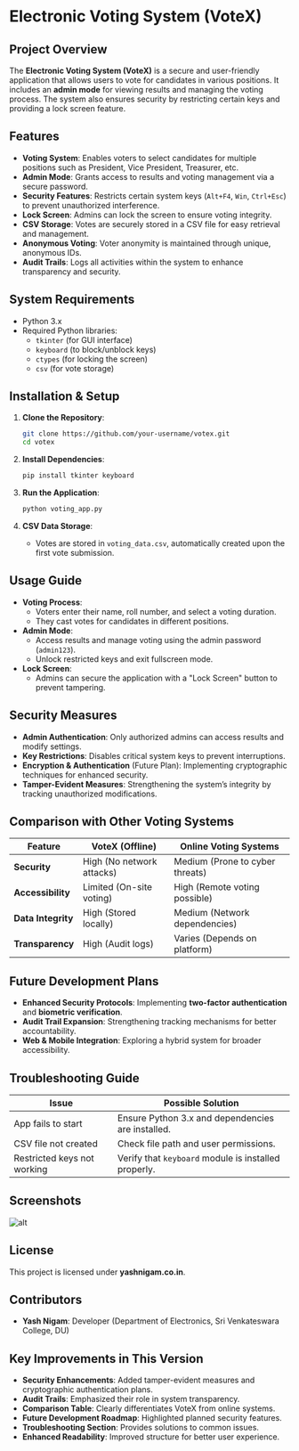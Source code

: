 # **Electronic Voting System (VoteX)**

## **Project Overview**

The **Electronic Voting System (VoteX)** is a secure and user-friendly application that allows users to vote for candidates in various positions. It includes an **admin mode** for viewing results and managing the voting process. The system also ensures security by restricting certain keys and providing a lock screen feature.

## **Features**

- **Voting System**: Enables voters to select candidates for multiple positions such as President, Vice President, Treasurer, etc.
- **Admin Mode**: Grants access to results and voting management via a secure password.
- **Security Features**: Restricts certain system keys (`Alt+F4`, `Win`, `Ctrl+Esc`) to prevent unauthorized interference.
- **Lock Screen**: Admins can lock the screen to ensure voting integrity.
- **CSV Storage**: Votes are securely stored in a CSV file for easy retrieval and management.
- **Anonymous Voting**: Voter anonymity is maintained through unique, anonymous IDs.
- **Audit Trails**: Logs all activities within the system to enhance transparency and security.

## **System Requirements**

- Python 3.x
- Required Python libraries:
  - `tkinter` (for GUI interface)
  - `keyboard` (to block/unblock keys)
  - `ctypes` (for locking the screen)
  - `csv` (for vote storage)

## **Installation & Setup**

1. **Clone the Repository**:
   ```sh
   git clone https://github.com/your-username/votex.git
   cd votex
   ```

2. **Install Dependencies**:
   ```sh
   pip install tkinter keyboard
   ```

3. **Run the Application**:
   ```sh
   python voting_app.py
   ```

4. **CSV Data Storage**:
   - Votes are stored in `voting_data.csv`, automatically created upon the first vote submission.

## **Usage Guide**

- **Voting Process**: 
  - Voters enter their name, roll number, and select a voting duration.
  - They cast votes for candidates in different positions.
- **Admin Mode**: 
  - Access results and manage voting using the admin password (`admin123`).
  - Unlock restricted keys and exit fullscreen mode.
- **Lock Screen**: 
  - Admins can secure the application with a "Lock Screen" button to prevent tampering.

## **Security Measures**

- **Admin Authentication**: Only authorized admins can access results and modify settings.
- **Key Restrictions**: Disables critical system keys to prevent interruptions.
- **Encryption & Authentication** (Future Plan): Implementing cryptographic techniques for enhanced security.
- **Tamper-Evident Measures**: Strengthening the system’s integrity by tracking unauthorized modifications.

## **Comparison with Other Voting Systems**

| Feature           | VoteX (Offline) | Online Voting Systems |
|------------------|---------------|----------------------|
| **Security**    | High (No network attacks) | Medium (Prone to cyber threats) |
| **Accessibility** | Limited (On-site voting) | High (Remote voting possible) |
| **Data Integrity** | High (Stored locally) | Medium (Network dependencies) |
| **Transparency** | High (Audit logs) | Varies (Depends on platform) |

## **Future Development Plans**

- **Enhanced Security Protocols**: Implementing **two-factor authentication** and **biometric verification**.
- **Audit Trail Expansion**: Strengthening tracking mechanisms for better accountability.
- **Web & Mobile Integration**: Exploring a hybrid system for broader accessibility.

## **Troubleshooting Guide**

| Issue | Possible Solution |
|-------------------------|-------------------------------------------------|
| App fails to start | Ensure Python 3.x and dependencies are installed. |
| CSV file not created | Check file path and user permissions. |
| Restricted keys not working | Verify that `keyboard` module is installed properly. |

## **Screenshots**
![alt]("C:\Users\hp\OneDrive\Desktop\mid_night\VoteX.png")

## **License**

This project is licensed under **yashnigam.co.in**.

## **Contributors**

- **Yash Nigam**: Developer (Department of Electronics, Sri Venkateswara College, DU)

## **Key Improvements in This Version**

- **Security Enhancements**: Added tamper-evident measures and cryptographic authentication plans.
- **Audit Trails**: Emphasized their role in system transparency.
- **Comparison Table**: Clearly differentiates VoteX from online systems.
- **Future Development Roadmap**: Highlighted planned security features.
- **Troubleshooting Section**: Provides solutions to common issues.
- **Enhanced Readability**: Improved structure for better user experience.
